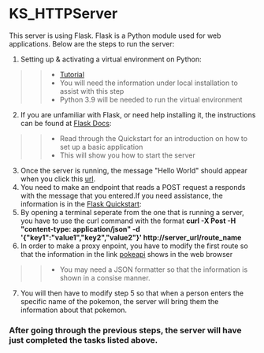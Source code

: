 # KS_HTTPServer 

This server is using Flask. Flask is a Python module used for web applications. Below are the steps to run the server: 
1. Setting up & activating a virtual environment on Python:
  >>- [Tutorial](https://colab.research.google.com/drive/1aJqhYe31yBB47RtxrdMhzUWjaMbOdzTs?usp=sharing#scrollTo=BFk2Ax5K3CnD)
  >>- You will need the information under local installation to assist with this step
  >> - Python 3.9 will be needed to run the virtual environment
2. If you are unfamiliar with Flask, or need help installing it, the instructions can be found at [Flask Docs](https://flask.palletsprojects.com/en/2.3.x/installation/#install-flask): 
>> - Read through the Quickstart for an introduction on how to set up a basic application
>> - This will show you how to start the server
3. Once the server is running, the message "Hello World" should appear when you click this [url](http://localhost:5000/). 
4. You need to make an endpoint that reads a POST request a responds with the message that you entered.If you need assistance, the information is in the [Flask Quickstart](https://flask.palletsprojects.com/en/2.3.x/quickstart/#): 
5. By opening a terminal seperate from the one that is running a server, you have to use the curl command with the format **curl -X Post -H "content-type: application/json" -d '{"key1":"value1","key2","value2"}' http://server_url/route_name**
6. In order to make a proxy enpoint, you have to modify the first route so that the information in the link [pokeapi](https://pokeapi.co/api/v2/pokemon/eevee) shows in the web browser
>> - You may need a JSON formatter so that the information is shown in a consise manner. 
7. You will then have to modify step 5 so that when a person enters the specific name of the pokemon, the server will bring them the information about that pokemon. 

### After going through the previous steps, the server will have just completed the tasks listed above. 


